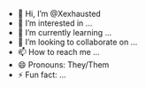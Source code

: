 - 👋 Hi, I’m @Xexhausted
- 👀 I’m interested in ...
- 🌱 I’m currently learning ...
- 💞️ I’m looking to collaborate on ...
- 📫 How to reach me ...
- 😄 Pronouns: They/Them
- ⚡ Fun fact: ...

<!---
Xexhausted/Xexhausted is a ✨ special ✨ repository because its `README.md` (this file) appears on your GitHub profile.
You can click the Preview link to take a look at your changes.
--->
